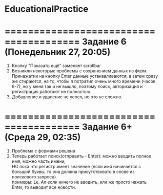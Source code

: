 # EducationalPractice
=======================================
Задание 6 (Понедельник 27, 20:05)
=======================================
1) Кнопку "Показать ещё" заменяет scrollbar
2) Возникли некоторые проблемы с сохранением данных из форм. Принажатии на кнопку Enter данные устанавливаются, а затем сразу же стираются,
на то, чтобы я потратил очень много времени (часов 6-7), но у меня так и не вышло, поэтому поиск, авторизация и регистрация работают
не полностью.
3) Добавление и удаление не успел, но это не сложно.
 
=======================================
Задание 6+ (Среда 29, 02:35)
=======================================
1) Проблема с формами решена
2) Теперь работает поиск(отправить - Enter):
  можно вводить полное имя,
  можно часть имени,  
  НО пока что регистр имеет значение (если имя начинается с большой буквы, то она должна присутствовать в слове из поискового запроса)  
  примеры: Le, An
  если ничего не вводить, или же просто нажать Enter, то выводит все новости.
 

